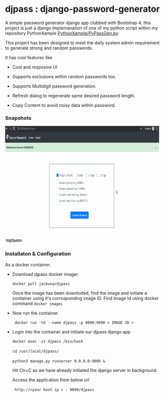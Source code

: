 # djpass : django-password-generator

A simple password generator django app clubbed with Bootstrap 4, this project is just a django implemanation of one of my python script within my repository PythonXample  [PythonXample/PyPassGen.py](https://github.com/Jackuna/PythonXample/blob/master/PyPassGen.py). 

This project has been designed to meet the daily system admin requirement to generate strong and random passwords.


It has cool features like

* Cool and resposive UI

* Supports exclusions within random passwords too.

* Supports Multidigit password generation.

* Refresh dialog to regenerate same desired password length.

* Copy Content to avoid noisy data within password.

### Snapshots 

![djpass Home](https://github.com/Jackuna/djpass/blob/master/djPassDemo.gif)


### Installaton & Configuration

As a docker container.

* Download djpass docker imager

   ```
   docker pull jackuna/djpass
   ```
  Once the image has been downloded, find the image and initiate a container using it's corrosponding image ID.
  Find Image Id using docker command
   ``
   docker images 
   ``
   
* Now run the container.
   
   ```
    docker run -td --name djpass -p 9090:9090 < IMAGE ID >
   ```
* Login into the container and initiate our djpass django app
   
   ```
   docker exec -it djpass /bin/bash
   
   cd /usr/local/djpass/
   
   python3 manage.py runserver 0.0.0.0:9090 &
   ```
  Hit Ctr+C as we have already initiated the django server in background.
  
  Access the application from below url 
  
  `` http://<your host ip > : 9090/djpass``
   
   
   

